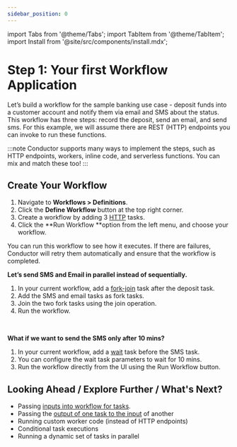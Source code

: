 ```yaml
---
sidebar_position: 0
---
```

import Tabs from '@theme/Tabs';
import TabItem from '@theme/TabItem';
import Install from '@site/src/components/install.mdx';


# Step 1: Your first Workflow Application

Let’s build a workflow for the sample banking use case - deposit funds into a customer account and notify them via email and SMS about the status.
<br/>
This workflow has three steps: record the deposit, send an email, and send sms. For this example, we will assume there are REST (HTTP) endpoints you can invoke to run these functions. 
<br/>

:::note
Conductor supports many ways to implement the steps, such as HTTP endpoints, workers, inline code, and serverless functions. You can mix and match these too!
:::

## Create Your Workflow

1. Navigate to **Workflows > Definitions**.
2. Click the **Define Workflow** button at the top right corner. 
3. Create a workflow by adding 3 [HTTP](https://orkes.cloud/content/reference-docs/system-tasks/http) tasks. 
4. Click the **Run Workflow **option from the left menu, and choose your workflow.

You can run this workflow to see how it executes. If there are failures, Conductor will retry them automatically and ensure that the workflow is completed. 
<br/>

**Let’s send SMS and Email in parallel instead of sequentially.**
<br/>

1. In your current workflow, add a [fork-join](https://orkes.cloud/content/reference-docs/operators/forkjoin) task after the deposit task.
2. Add the SMS and email tasks as fork tasks.
3. Join the two fork tasks using the join operation.
4. Run the workflow.
<br/>

**What if we want to send the SMS only after 10 mins?**
<br/>

1. In your current workflow, add a [wait](https://orkes.cloud/content/reference-docs/operators/wait) task before the SMS task.
2. You can configure the wait task parameters to wait for 10 mins.
3. Run the workflow directly from the UI using the Run Workflow button.

## Looking Ahead /  Explore Further / What's Next?

* Passing [inputs into workflow for tasks](https://orkes.cloud/content/guides/passing-data-task-to-task).
* Passing the [output of one task to the input](https://orkes.cloud/content/guides/passing-data-task-to-task) of another
* Running custom worker code (instead of HTTP endpoints)
* Conditional task executions
* Running a dynamic set of tasks in parallel
